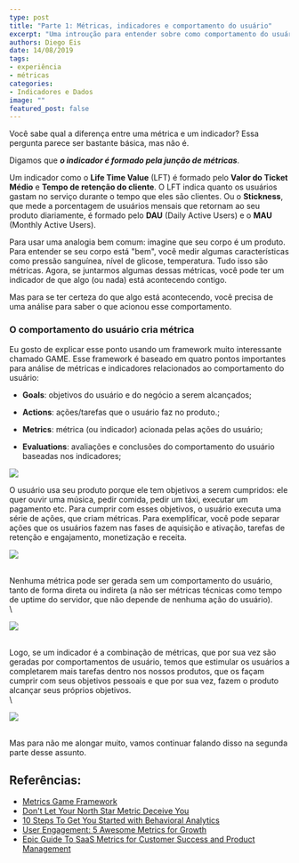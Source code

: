 ```yaml
---
type: post
title: "Parte 1: Métricas, indicadores e comportamento do usuário"
excerpt: "Uma introução para entender sobre como comportamento do usuário gera indicadores"
authors: Diego Eis
date: 14/08/2019
tags: 
- experiência
- métricas
categories:
- Indicadores e Dados
image: ""
featured_post: false
---
```


Você sabe qual a diferença entre uma métrica e um indicador? Essa
pergunta parece ser bastante básica, mas não é.

Digamos que ***o indicador é formado pela junção de métricas***.

Um indicador como o **Life Time Value** (LFT) é formado pelo **Valor do
Ticket Médio** e **Tempo de retenção do cliente**. O LFT indica quanto
os usuários gastam no serviço durante o tempo que eles são clientes. Ou
o **Stickness**, que mede a porcentagem de usuários mensais que retornam
ao seu produto diariamente, é formado pelo **DAU** (Daily Active Users)
e o **MAU** (Monthly Active Users).

Para usar uma analogia bem comum: imagine que seu corpo é um produto.
Para entender se seu corpo está "bem", você medir algumas
características como pressão sanguínea, nível de glicose, temperatura.
Tudo isso são métricas. Agora, se juntarmos algumas dessas métricas,
você pode ter um indicador de que algo (ou nada) está acontecendo
contigo.

Mas para se ter certeza do que algo está acontecendo, você precisa de
uma análise para saber o que acionou esse comportamento.

### O comportamento do usuário cria métrica

Eu gosto de explicar esse ponto usando um framework muito interessante
chamado GAME. Esse framework é baseado em quatro pontos importantes para
análise de métricas e indicadores relacionados ao comportamento do
usuário:

-   **Goals**: objetivos do usuário e do negócio a serem alcançados;

-   **Actions**: ações/tarefas que o usuário faz no produto.;

-   **Metrics**: métrica (ou indicador) acionada pelas ações do usuário;

-   **Evaluations**: avaliações e conclusões do comportamento do usuário
    baseadas nos indicadores;

[![](https://bucketeer-e05bbc84-baa3-437e-9518-adb32be77984.s3.amazonaws.com/public/images/5b31d4d0-963f-4282-9a98-c76d0dc7b009_960x540.jpeg)](https://cdn.substack.com/image/fetch/f_auto,q_auto:good,fl_progressive:steep/https%3A%2F%2Fbucketeer-e05bbc84-baa3-437e-9518-adb32be77984.s3.amazonaws.com%2Fpublic%2Fimages%2F5b31d4d0-963f-4282-9a98-c76d0dc7b009_960x540.jpeg)

O usuário usa seu produto porque ele tem objetivos a serem cumpridos:
ele quer ouvir uma música, pedir comida, pedir um táxi, executar um
pagamento etc. Para cumprir com esses objetivos, o usuário executa uma
série de ações, que criam métricas. Para exemplificar, você pode separar
ações que os usuários fazem nas fases de aquisição e ativação, tarefas
de retenção e engajamento, monetização e receita.

[![](https://bucketeer-e05bbc84-baa3-437e-9518-adb32be77984.s3.amazonaws.com/public/images/8aaf06d5-9203-428a-92f1-161faa063f4d_960x540.jpeg)](https://cdn.substack.com/image/fetch/f_auto,q_auto:good,fl_progressive:steep/https%3A%2F%2Fbucketeer-e05bbc84-baa3-437e-9518-adb32be77984.s3.amazonaws.com%2Fpublic%2Fimages%2F8aaf06d5-9203-428a-92f1-161faa063f4d_960x540.jpeg)

\
Nenhuma métrica pode ser gerada sem um comportamento do usuário, tanto
de forma direta ou indireta (a não ser métricas técnicas como tempo de
uptime do servidor, que não depende de nenhuma ação do usuário).\
\

[![](https://bucketeer-e05bbc84-baa3-437e-9518-adb32be77984.s3.amazonaws.com/public/images/160d20c5-e84f-488e-bee6-5a8c38260b0e_960x540.jpeg)](https://cdn.substack.com/image/fetch/f_auto,q_auto:good,fl_progressive:steep/https%3A%2F%2Fbucketeer-e05bbc84-baa3-437e-9518-adb32be77984.s3.amazonaws.com%2Fpublic%2Fimages%2F160d20c5-e84f-488e-bee6-5a8c38260b0e_960x540.jpeg)

\
Logo, se um indicador é a combinação de métricas, que por sua vez são
geradas por comportamentos de usuário, temos que estimular os usuários a
completarem mais tarefas dentro nos nossos produtos, que os façam
cumprir com seus objetivos pessoais e que por sua vez, fazem o produto
alcançar seus próprios objetivos.\
\

[![](https://bucketeer-e05bbc84-baa3-437e-9518-adb32be77984.s3.amazonaws.com/public/images/2268f009-18cc-4f5d-a585-5c512aa7fa8f_960x540.jpeg)](https://cdn.substack.com/image/fetch/f_auto,q_auto:good,fl_progressive:steep/https%3A%2F%2Fbucketeer-e05bbc84-baa3-437e-9518-adb32be77984.s3.amazonaws.com%2Fpublic%2Fimages%2F2268f009-18cc-4f5d-a585-5c512aa7fa8f_960x540.jpeg)

\
Mas para não me alongar muito, vamos continuar falando disso na segunda
parte desse assunto.

Referências:
------------

-   [Metrics Game Framework](https://hackernoon.com/metrics-game-framework-5e3dce1be8ac)
-   [Don\'t Let Your North Star Metric Deceive You](https://www.reforge.com/blog/north-star-metric-growth)
-   [10 Steps To Get You Started with Behavioral Analytics](https://amplitude.com/blog/2016/06/14/10-steps-behavioral-analytics)
-   [User Engagement: 5 Awesome Metrics for Growth](https://blog.popcornmetrics.com/5-user-engagement-metrics-for-growth/)
-   [Epic Guide To SaaS Metrics for Customer Success and Product Management](https://blog.userlane.com/epic-guide-to-saas-metrics-for-customer-success-and-product-management/)
